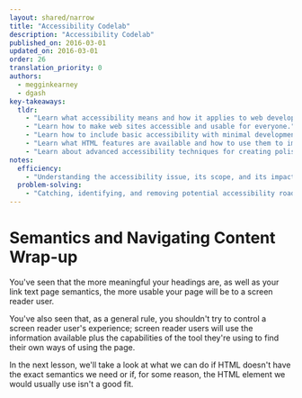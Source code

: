 ```yaml
---
layout: shared/narrow
title: "Accessibility Codelab"
description: "Accessibility Codelab"
published_on: 2016-03-01
updated_on: 2016-03-01
order: 26
translation_priority: 0
authors:
  - megginkearney
  - dgash
key-takeaways:
  tldr: 
    - "Learn what accessibility means and how it applies to web development."
    - "Learn how to make web sites accessible and usable for everyone."
    - "Learn how to include basic accessibility with minimal development impace."
    - "Learn what HTML features are available and how to use them to improve accessibility."
    - "Learn about advanced accessibility techniques for creating polished accessibility experiences."
notes:
  efficiency:
    - "Understanding the accessibility issue, its scope, and its impact can make you a better web developer."
  problem-solving:
    - "Catching, identifying, and removing potential accessibility roadblocks before they happen can improve your development process and reduce maintenance requirements."
---
```


# Semantics and Navigating Content Wrap-up

You've seen that the more meaningful your headings are, as well as your link text page semantics, the more usable your page will be to a screen reader user.

You've also seen that, as a general rule, you shouldn't try to control a screen reader user's experience; screen reader users will use the information available plus the capabilities of the tool they're using to find their own ways of using the page. 

In the next lesson, we'll take a look at what we can do if HTML doesn't have the exact semantics we need or if, for some reason, the HTML element we would usually use isn't a good fit.
